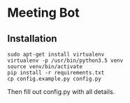 # Meeting Bot

## Installation

```
sudo apt-get install virtualenv
virtualenv -p /usr/bin/python3.5 venv
source venv/bin/activate
pip install -r requirements.txt
cp config.example.py config.py
```

Then fill out config.py with all details.